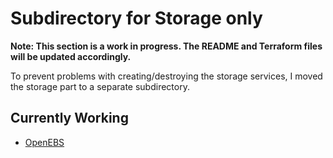 # Subdirectory for Storage only

**Note: This section is a work in progress. The README and Terraform files will be updated accordingly.**

To prevent problems with creating/destroying the storage services, I moved the storage part to a separate subdirectory.

## Currently Working

- [OpenEBS](https://openebs.io/)